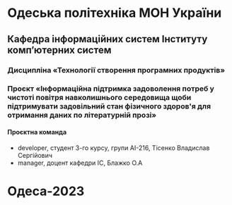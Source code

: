 # Одеська політехніка МОН України
## Кафедра інформаційних систем Інституту комп’ютерних систем
### Дисципліна «Технології створення програмних продуктів»
### Проєкт «Інформаційна підтримка задоволення потреб у чистоті повітря навколишнього середовища щоби підтримувати задовільний стан фізичного здоров'я для отримання даних по літературній прозі»
#### Проєктна команда
+ developer, студент 3-го курсу, групи АІ-216, Тісенко Владислав Сергійович
+ manager, доцент кафедри ІС, Блажко О.А
# Одеса-2023

